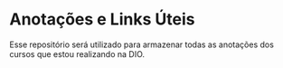 # Anotações e Links Úteis
Esse repositório será utilizado para armazenar todas as anotações dos cursos que estou realizando na DIO.
